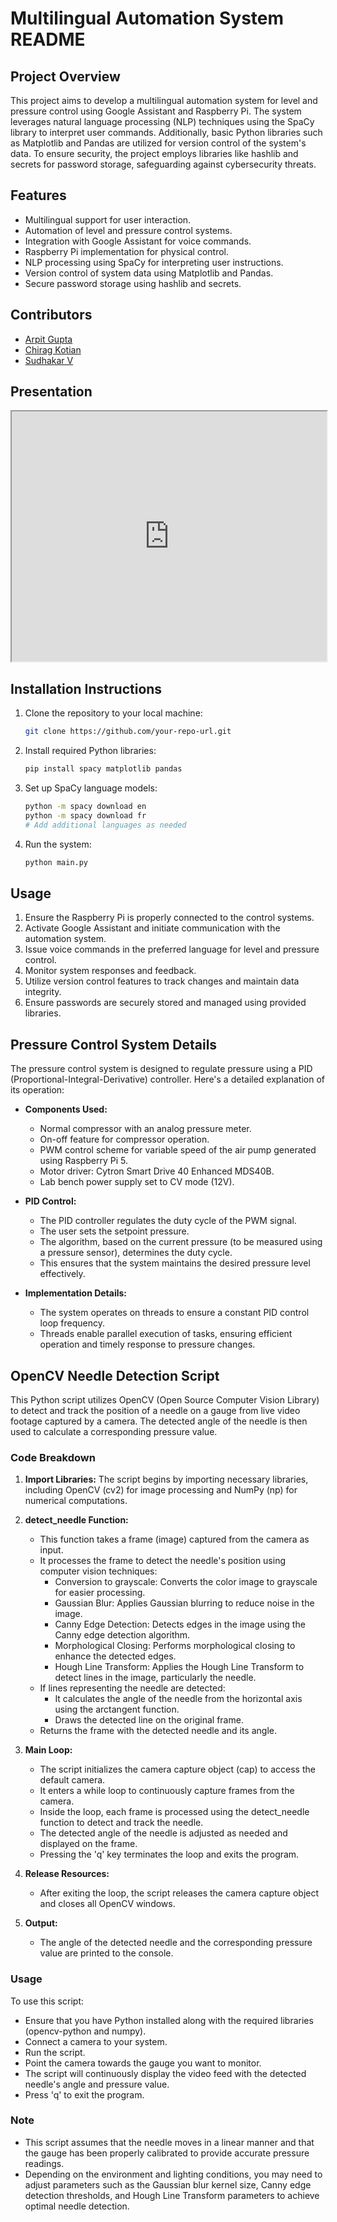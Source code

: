 # Multilingual Automation System README

## Project Overview

This project aims to develop a multilingual automation system for level and pressure control using Google Assistant and Raspberry Pi. The system leverages natural language processing (NLP) techniques using the SpaCy library to interpret user commands. Additionally, basic Python libraries such as Matplotlib and Pandas are utilized for version control of the system's data. To ensure security, the project employs libraries like hashlib and secrets for password storage, safeguarding against cybersecurity threats.

## Features

- Multilingual support for user interaction.
- Automation of level and pressure control systems.
- Integration with Google Assistant for voice commands.
- Raspberry Pi implementation for physical control.
- NLP processing using SpaCy for interpreting user instructions.
- Version control of system data using Matplotlib and Pandas.
- Secure password storage using hashlib and secrets.

## Contributors 
- [Arpit Gupta](https://github.com/arpitguptagithub)
- [Chirag Kotian](https://github.com/ChiragKotian)
- [Sudhakar V](https://github.com/sudhakarv1)

## Presentation 
<iframe src="https://github.com/arpitguptagithub/LandT_System/raw/main/CreaTech Submission Tempelate.pptx" width="100%" height="400px"></iframe>


## Installation Instructions

1. Clone the repository to your local machine:

    ```bash
    git clone https://github.com/your-repo-url.git
    ```

2. Install required Python libraries:

    ```bash
    pip install spacy matplotlib pandas
    ```

3. Set up SpaCy language models:

    ```bash
    python -m spacy download en
    python -m spacy download fr
    # Add additional languages as needed
    ```

4. Run the system:

    ```bash
    python main.py
    ```

## Usage

1. Ensure the Raspberry Pi is properly connected to the control systems.
2. Activate Google Assistant and initiate communication with the automation system.
3. Issue voice commands in the preferred language for level and pressure control.
4. Monitor system responses and feedback.
5. Utilize version control features to track changes and maintain data integrity.
6. Ensure passwords are securely stored and managed using provided libraries.

## Pressure Control System Details

The pressure control system is designed to regulate pressure using a PID (Proportional-Integral-Derivative) controller. Here's a detailed explanation of its operation:

- **Components Used:**
  - Normal compressor with an analog pressure meter.
  - On-off feature for compressor operation.
  - PWM control scheme for variable speed of the air pump generated using Raspberry Pi 5.
  - Motor driver: Cytron Smart Drive 40 Enhanced MDS40B.
  - Lab bench power supply set to CV mode (12V).

- **PID Control:**
  - The PID controller regulates the duty cycle of the PWM signal.
  - The user sets the setpoint pressure.
  - The algorithm, based on the current pressure (to be measured using a pressure sensor), determines the duty cycle.
  - This ensures that the system maintains the desired pressure level effectively.

- **Implementation Details:**
  - The system operates on threads to ensure a constant PID control loop frequency.
  - Threads enable parallel execution of tasks, ensuring efficient operation and timely response to pressure changes.

## OpenCV Needle Detection Script

This Python script utilizes OpenCV (Open Source Computer Vision Library) to detect and track the position of a needle on a gauge from live video footage captured by a camera. The detected angle of the needle is then used to calculate a corresponding pressure value.

### Code Breakdown

1. **Import Libraries:** The script begins by importing necessary libraries, including OpenCV (cv2) for image processing and NumPy (np) for numerical computations.

2. **detect_needle Function:**
   - This function takes a frame (image) captured from the camera as input.
   - It processes the frame to detect the needle's position using computer vision techniques:
     - Conversion to grayscale: Converts the color image to grayscale for easier processing.
     - Gaussian Blur: Applies Gaussian blurring to reduce noise in the image.
     - Canny Edge Detection: Detects edges in the image using the Canny edge detection algorithm.
     - Morphological Closing: Performs morphological closing to enhance the detected edges.
     - Hough Line Transform: Applies the Hough Line Transform to detect lines in the image, particularly the needle.
   - If lines representing the needle are detected:
     - It calculates the angle of the needle from the horizontal axis using the arctangent function.
     - Draws the detected line on the original frame.
   - Returns the frame with the detected needle and its angle.

3. **Main Loop:**
   - The script initializes the camera capture object (cap) to access the default camera.
   - It enters a while loop to continuously capture frames from the camera.
   - Inside the loop, each frame is processed using the detect_needle function to detect and track the needle.
   - The detected angle of the needle is adjusted as needed and displayed on the frame.
   - Pressing the 'q' key terminates the loop and exits the program.

4. **Release Resources:**
   - After exiting the loop, the script releases the camera capture object and closes all OpenCV windows.

5. **Output:**
   - The angle of the detected needle and the corresponding pressure value are printed to the console.

### Usage

To use this script:
- Ensure that you have Python installed along with the required libraries (opencv-python and numpy).
- Connect a camera to your system.
- Run the script.
- Point the camera towards the gauge you want to monitor.
- The script will continuously display the video feed with the detected needle's angle and pressure value.
- Press 'q' to exit the program.

### Note

- This script assumes that the needle moves in a linear manner and that the gauge has been properly calibrated to provide accurate pressure readings.
- Depending on the environment and lighting conditions, you may need to adjust parameters such as the Gaussian blur kernel size, Canny edge detection thresholds, and Hough Line Transform parameters to achieve optimal needle detection.


